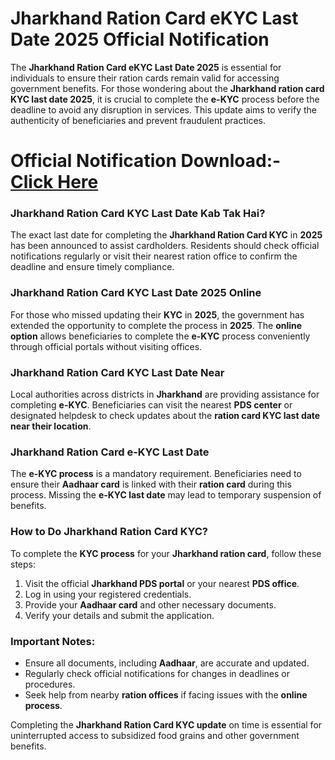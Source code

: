 # Jharkhand Ration Card eKYC Last Date 2025 Official Notification 

The **Jharkhand Ration Card eKYC Last Date 2025** is essential for individuals to ensure their ration cards remain valid for accessing government benefits. For those wondering about the **Jharkhand ration card KYC last date 2025**, it is crucial to complete the **e-KYC** process before the deadline to avoid any disruption in services. This update aims to verify the authenticity of beneficiaries and prevent fraudulent practices.  
# Official Notification Download:- [Click Here](https://mera-ration.in/jharkhand-ration-card-kyc-last-date/)
### **Jharkhand Ration Card KYC Last Date Kab Tak Hai?**  
The exact last date for completing the **Jharkhand Ration Card KYC** in **2025** has been announced to assist cardholders. Residents should check official notifications regularly or visit their nearest ration office to confirm the deadline and ensure timely compliance.  

### **Jharkhand Ration Card KYC Last Date 2025 Online**  
For those who missed updating their **KYC** in **2025**, the government has extended the opportunity to complete the process in **2025**. The **online option** allows beneficiaries to complete the **e-KYC** process conveniently through official portals without visiting offices.  

### **Jharkhand Ration Card KYC Last Date Near**  
Local authorities across districts in **Jharkhand** are providing assistance for completing **e-KYC**. Beneficiaries can visit the nearest **PDS center** or designated helpdesk to check updates about the **ration card KYC last date near their location**.  

### **Jharkhand Ration Card e-KYC Last Date**  
The **e-KYC process** is a mandatory requirement. Beneficiaries need to ensure their **Aadhaar card** is linked with their **ration card** during this process. Missing the **e-KYC last date** may lead to temporary suspension of benefits.  

### **How to Do Jharkhand Ration Card KYC?**  
To complete the **KYC process** for your **Jharkhand ration card**, follow these steps:  
1. Visit the official **Jharkhand PDS portal** or your nearest **PDS office**.  
2. Log in using your registered credentials.  
3. Provide your **Aadhaar card** and other necessary documents.  
4. Verify your details and submit the application.  

### **Important Notes:**  
- Ensure all documents, including **Aadhaar**, are accurate and updated.  
- Regularly check official notifications for changes in deadlines or procedures.  
- Seek help from nearby **ration offices** if facing issues with the **online process**.  

Completing the **Jharkhand Ration Card KYC update** on time is essential for uninterrupted access to subsidized food grains and other government benefits.  
